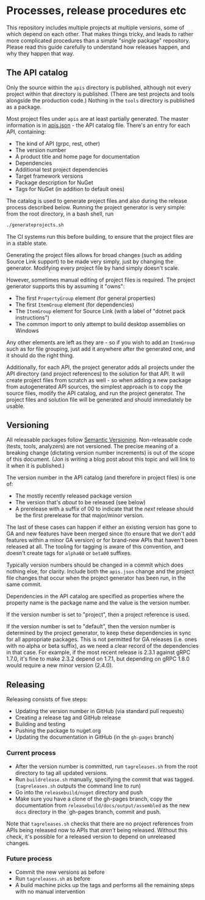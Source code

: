 # Processes, release procedures etc

This repository includes multiple projects at multiple versions,
some of which depend on each other. That makes things tricky, and
leads to rather more complicated procedures than a simple "single
package" repository. Please read this guide carefully to understand
how releases happen, and why they happen that way.

## The API catalog

Only the source within the `apis` directory is published, although not
every project within that directory is published.
(There are test projects and tools alongside the production code.)
Nothing in the `tools` directory is published as a package.

Most project files under `apis` are at least partially generated.
The master information is in [apis.json](apis/apis.json) - the API
catalog file. There's an entry for each API, containing:

- The kind of API (grpc, rest, other)
- The version number
- A product title and home page for documentation
- Dependencies
- Additional test project dependencies
- Target framework versions
- Package description for NuGet
- Tags for NuGet (in addition to default ones)

The catalog is used to generate project files and also during the
release process described below. Running the project generator is
very simple: from the root directory, in a bash shell, run

```bash
./generateprojects.sh
```

The CI systems run this before building, to ensure that the project
files are in a stable state.

Generating the project files allows for broad changes (such as
adding Source Link support) to be made very simply, just by changing
the generator. Modifying every project file by hand simply doesn't
scale.

However, sometimes manual editing of project files is required. The
project generator supports this by assuming it "owns":

- The first `PropertyGroup` element (for general properties)
- The first `ItemGroup` element (for dependencies)
- The `ItemGroup` element for Source Link (with a label of "dotnet pack instructions")
- The common import to only attempt to build desktop assemblies on Windows

Any other elements are left as they are - so if you wish to add an
`ItemGroup` such as for file grouping, just add it anywhere after
the generated one, and it should do the right thing.

Additionally, for each API, the project generator adds all projects
under the API directory (and project references) to the solution for
that API. It will create project files from scratch as well - so when adding a
new package from autogenerated API sources, the simplest approach is
to copy the source files, modify the API catalog, and run the
project generator. The project files and solution file will be
generated and should immediately be usable.

## Versioning

All releasable packages follow [Semantic Versioning](http://semver.org).
Non-releasable code (tests, tools, analyzers) are not versioned. The
precise meaning of a breaking change (dictating version number
increments) is out of the scope of this document. (Jon is writing a
blog post about this topic and will link to it when it is published.)

The version number in the API catalog (and therefore in project
files) is one of:

- The mostly recently released package version
- The version that's *about* to be released (see below)
- A prerelease with a suffix of 00 to indicate that the *next* release
  should be the first prerelease for that major/minor version.

The last of these cases can happen if either an existing version has
gone to GA and new features have been merged since (to ensure that
we don't add features within a minor GA version) or for brand-new
APIs that haven't been released at all. The tooling for tagging is
aware of this convention, and doesn't create tags for `alpha00` or
`beta00` suffixes.

Typically version numbers should be changed in a commit which does
nothing else, for clarity. Include both the `apis.json` change and
the project file changes that occur when the project generator has
been run, in the same commit.

Dependencies in the API catalog are specified as properties where
the property name is the package name and the value is the version
number.

If the version number is set to "project", then a project reference
is used.

If the version number is set to "default", then the version number
is determined by the project generator, to keep these dependencies
in sync for all appropriate packages. This is not permitted for GA
releases (i.e. ones with no alpha or beta suffix), as we need a
clear record of the dependencies in that case. For example, if the
most recent release is 2.3.1 against gRPC 1.7.0, it's fine to make
2.3.2 depend on 1.7.1, but depending on gRPC 1.8.0 would require a
new minor version (2.4.0).

## Releasing

Releasing consists of five steps:

- Updating the version number in GitHub (via standard pull requests)
- Creating a release tag and GitHub release
- Building and testing
- Pushing the package to nuget.org
- Updating the documentation in GitHub (in the `gh-pages` branch)

### Current process

- After the version number is committed, run `tagreleases.sh` from the
  root directory to tag all updated versions.
- Run `buildrelease.sh` manually, specifying the commit that was
  tagged. (`tagreleases.sh` outputs the command line to run)
- Go into the `releasebuild/nuget` directory and push
- Make sure you have a clone of the gh-pages branch, copy the
  documentation from `releasebuild/docs/output/assembled` as the new
  `docs` directory in the `gh-pages branch, commit and push.

Note that `tagreleases.sh` checks that there are no project
references from APIs being released now to APIs that *aren't* being
released. Without this check, it's possible for a released version
to depend on unreleased changes.

### Future process

- Commit the new versions as before
- Run `tagreleases.sh` as before
- A build machine picks up the tags and performs all the remaining
  steps with no manual intervention
